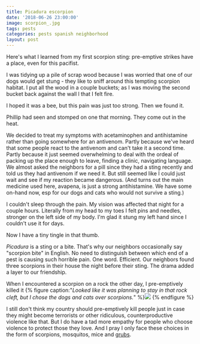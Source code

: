 ```yaml
---
title: Picadura escorpion
date: '2018-06-26 23:00:00'
image: scorpion_.jpg
tags: pests
categories: pests spanish neighborhood
layout: post
---
```


Here's what I learned from my first scorpion sting: pre-emptive strikes have a place, even for this pacifist. 

I was tidying up a pile of scrap wood because I was worried that one of our dogs would get stung - they like to sniff around this tempting scorpion habitat. I put all the wood in a couple buckets; as I was moving the second bucket back against the wall l that I felt fire.

I hoped it was a bee, but this pain was just too strong. Then we found it.

Phillip had seen and stomped on one that morning. They come out in the heat.

We decided to treat my symptoms with acetaminophen and antihistamine rather than going somewhere for an antivenom. Partly because we've heard that some people react to the antivenom and can't take it a second time. Partly because it just seemed overwhelming to deal with the ordeal of packing up the place enough to leave, finding a clinic, navigating language. We almost asked the neighbors for a pill since they had a sting recently and told us they had antivenom if we need it. But still seemed like I could just wait and see if my reaction became dangerous. (And turns out the main medicine used here, avapena, is just a strong antihistamine. We have some on-hand now, esp for our dogs and cats who would not survive a sting.)

I couldn't sleep through the pain. My vision was affected that night for a couple hours. Literally from my head to my toes I felt pins and needles, stronger on the left side of my body. I'm glad it stung my left hand since I couldn't use it for days.

Now I have a tiny tingle in that thumb.

*Picadura* is a sting or a bite. That's why our neighbors occasionally say "scorpion bite" in English. No need to distinguish between which end of a pest is causing such horrible pain. One word. Efficient. Our neighbors found three scorpions in their house the night before their sting. The drama added a layer to our friendship.

When I encountered a scorpion on a rock the other day, I pre-emptively killed it
{% figure caption:"*Looked like it was planning to stay in that rock cleft, but I chose the dogs and cats over scorpions.*" %}![](
https://lh3.googleusercontent.com/lIUvStah0BNODKDd4Htc12ns18Ho9xqm3cJpmAnNIOxbGQVM41SaZJQTK6c1OX9cBuxLdjwziyfLvjcENO2PT1jXTcb9iOMk_a24p3VZP8wlW3Tvz06lTcltCAIG3qSsz1QDBJeIhIlloa38HS69tsg-i__6CG9yW0YrG2Spp1TVZ8zg2KizbJy_9sBsbO_LoUymKHIE_6ruBfpfgFAlVnmzc8MNEA8rxP6DbUQdknph1NYdl6f26u0SrWyS6inugs3WwWxMrYTxH95g2AjUgSh5_Gu86CXBf9sGuHM42wwHB8pzZkF4vTkdZ8M4QPbLecwA7e8lu8PJryzzqucEjQ3HhRLu2iKMdRpporzIyhHG8WXhz3GlihsHPpxJFuDjTXVzFFqlbbc5Gak-B1z_y9CjSMsgp6iIw6NVQTIa0ZFZaqwxXqAkM9TGtUCXretXuLQGMpKktv1hXVmcHnNR5Tgy577dzqggf4E5jfoPoIob5pvDnGBQQ0jruH3pLntOQ9CqL6slKJGERu5336RpHE0LNdcBn-4kG8m7zi9wgPQ-XH6Cz5dEBt2F3mzpeFzlGOjMp6Tz1guW3Perd8aaVQW8SfyFKex5TAd7jYuP=w798-h586-no)
{% endfigure %}

I still don't think my country should pre-emptively kill people just in case they might become terrorists or other ridiculous, counterproductive violence like that. But I do have a tad more empathy for people who choose violence to protect those they love. And I pray I only face these choices in the form of scorpions, mosquitos, mice and [grubs](https://reverdecer.annalisagross.com/2018/06/24/gallinas-aqui/).
